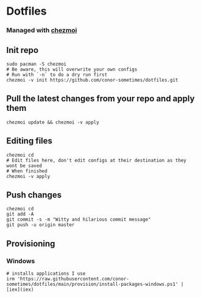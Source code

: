 # Dotfiles

### Managed with [chezmoi](https://github.com/twpayne/chezmoi)

## Init repo
```
sudo pacman -S chezmoi
# Be aware, this will overwrite your own configs
# Run with `-n` to do a dry run first
chezmoi -v init https://github.com/conor-sometimes/dotfiles.git
```

## Pull the latest changes from your repo and apply them
```
chezmoi update && chezmoi -v apply
```

## Editing files
```
chezmoi cd
# Edit files here, don't edit configs at their destination as they wont be saved
# When finished
chezmoi -v apply
```

## Push changes
```
chezmoi cd
git add -A
git commit -s -m "Witty and hilarious commit message"
git push -u origin master
```

## Provisioning
### Windows
```
# installs applications I use
irm 'https://raw.githubusercontent.com/conor-sometimes/dotfiles/main/provision/install-packages-windows.ps1' | [iex](iex)
```
